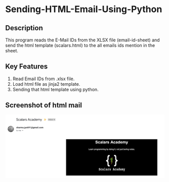 # Sending-HTML-Email-Using-Python

## Description

This program reads the E-Mail IDs from the XLSX file (email-id-sheet) and send the html template (scalars.html) to the all emails ids mention in the sheet.

## Key Features
1. Read Email IDs from .xlsx file.
2. Load html file as jinja2 template.
2. Sending that html template using python.

## Screenshot of html mail
 ![Project Image 1](screenshot.png)

